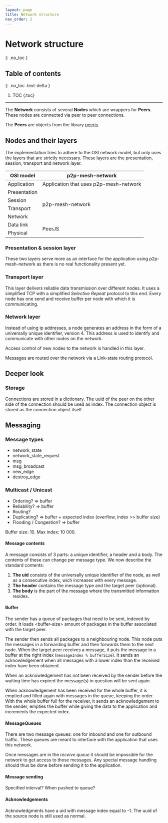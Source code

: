 ```yaml
---
layout: page
title: Network structure
nav_order: 2
---
```


# Network structure
{: .no_toc }

## Table of contents
{: .no_toc .text-delta }

1. TOC
{:toc}

---

The **Network** consists of several **Nodes** which are wrappers for **Peers**. These nodes are connected via peer to peer connections.

The **Peers** are objects from the library [peerjs](peerjs.com).

## Nodes and their layers

The implementation tries to adhere to the OSI network model, but only uses the layers that are strictly necessary. These layers are the presentation, session, transport and network layer.

<table class="tg">
    <thead>
        <tr>
            <th class="tg-0lax">OSI model</th>
            <th class="tg-0lax">p2p-mesh-network</th>
        </tr>
    </thead>
    <tbody>
        <tr>
            <td class="tg-0lax">Application</td>
            <td class="tg-0lax">Application that uses p2p-mesh-network</td>
        </tr>
        <tr>
            <td class="tg-0lax">Presentation</td>
            <td class="tg-0lax" rowspan="4">p2p-mesh-network</td>
        </tr>
        <tr>
            <td class="tg-0lax">Session</td>
        </tr>
        <tr>
            <td class="tg-0lax">Transport</td>
        </tr>
        <tr>
            <td class="tg-0lax">Network</td>
        </tr>
        <tr>
            <td class="tg-0lax">Data link</td>
            <td class="tg-0lax" rowspan="2">PeerJS</td>
        </tr>
        <tr>
            <td class="tg-0lax">Physical</td>
        </tr>
    </tbody>
</table>

### Presentation & session layer

These two layers serve more as an interface for the application using p2p-mesh-network as there is no real functionality present yet.

### Transport layer

This layer delivers reliable data transmission over different nodes. It uses a simplified TCP with a simplified *Selective Repeat* protocol to this end. Every node has one send and receive buffer per node with which it is communicating.

### Network layer

Instead of using ip addresses, a node generates an address in the form of a universally unique identifier, version 4. This address is used to identify and communicate with other nodes on the network.

Access control of new nodes to the network is handled in this layer.

Messages are routed over the network via a Link-state routing protocol.

## Deeper look

### Storage

Connections are stored in a dictionary. The uuid of the peer on the other side of the connection should be used as index. The connection object is stored as the connection object itself.

## Messaging

### Message types

- network_state
- network_state_request
- msg
- msg_broadcast
- new_edge
- destroy_edge

### Multicast / Unicast

- Ordering? => buffer
- Reliability? => buffer
- Routing?
- Duplicating? => buffer + expected index (overflow, index >> buffer size)
- Flooding / Congestion? => buffer

Buffer size: 10.
Max index: 10 000.

#### Message contents

A message consists of 3 parts: a unique identifier, a header and a body. The contents of these can change per message type. We now describe the standard contents:

1. **The uid** consists of the universally unique identifier of the node, as well as a consecutive index, wich increases with every message.
2. **The header** contains the message type and the target peer (optional).
3. **The body** is the part of the message where the transmitted information resides.

#### Buffer

The sender has a queue of packages that need to be sent, indexed by order. It loads \<buffer-size> amount of packages in the buffer associated with the target peer.

The sender then sends all packages to a neighbouring node. This node puts the messages in a forwarding buffer and then forwards them to the next node. When the target peer receives a message, it puts the message in a buffer at the right index (`messageIndex % bufferSize`). It sends an acknowledgement when all messages with a lower index than the received index have been obtained.

When an acknowledgement has not been received by the sender before the waiting time has expired the message(s) in question will be sent again.

When acknowledgement has been received for the whole buffer, it is emptied and filled again with messages in the queue, keeping the order. With the whole buffer full for the receiver, it sends an acknowledgement to the sender, empties the buffer while giving the data to the application and increments the expected index.

#### MessageQueues

There are two message queues: one for inbound and one for outbound traffic. These queues are meant to interface with the application that uses this network.

Once messages are in the *receive queue* it should be impossible for the network to get access to those messages. Any special message handling should thus be done before sending it to the application.

#### Message sending

Specified interval? When pushed to queue?

#### Acknowledgements

Acknowledgments have a uid with message index equal to -1. The uuid of the source node is still used as normal.